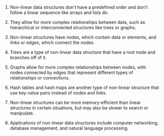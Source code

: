

1. Non-linear data structures don't have a predefined order and don't follow a linear sequence like arrays and lists do. 

2. They allow for more complex relationships between data, such as hierarchical or interconnected structures like trees or graphs. 

3. Non-linear structures have nodes, which contain data or elements, and links or edges, which connect the nodes. 

4. Trees are a type of non-linear data structure that have a root node and branches off of it. 

5. Graphs allow for more complex relationships between nodes, with nodes connected by edges that represent different types of relationships or connections. 

6. Hash tables and hash maps are another type of non-linear structure that use key-value pairs instead of nodes and links. 

7. Non-linear structures can be more memory-efficient than linear structures in certain situations, but may also be slower to search or manipulate. 

8. Applications of non-linear data structures include computer networking, database management, and natural language processing.